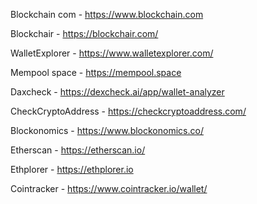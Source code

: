 
Blockchain com - https://www.blockchain.com

Blockchair - https://blockchair.com/

WalletExplorer - https://www.walletexplorer.com/

Mempool space - https://mempool.space

Daxcheck - https://dexcheck.ai/app/wallet-analyzer

CheckCryptoAddress - https://checkcryptoaddress.com/

Blockonomics - https://www.blockonomics.co/

Etherscan - https://etherscan.io/

Ethplorer - https://ethplorer.io

Cointracker - https://www.cointracker.io/wallet/

